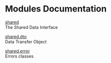 # Modules Documentation

[shared](https://github.com/pyrustic/shared/blob/master/docs/modules/content/shared/README.md#module-overview)
<br>
The Shared Data Interface


[shared.dto](https://github.com/pyrustic/shared/blob/master/docs/modules/content/shared.dto/README.md#module-overview)
<br>
Data Transfer Object


[shared.error](https://github.com/pyrustic/shared/blob/master/docs/modules/content/shared.error/README.md#module-overview)
<br>
Errors classes


